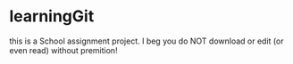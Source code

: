 # learningGit
this is a School assignment project. I beg you do NOT download or edit (or even read) without premition!
